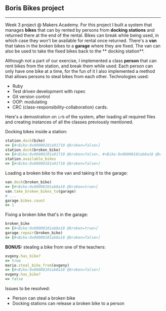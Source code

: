 ## Boris Bikes project

----
Week 3 project @ Makers Academy. For this project I built a system that
manages **bikes** that can by rented by persons from **docking stations**
and returned there at the end of the rental. Bikes can break while being used,
in which case they won't be available for rental once returned. There's a **van**
that takes in the broken bikes to a **garage** where they are fixed. The van can also
be used to take the fixed bikes back to the ** docking station**.

Although not a part of our exercise, I implemented a class **person** that can rent
bikes from the station, and break them while used. Each person can only have one bike
at a time, for the fun of it I also implemented a method that allows persons to steal
bikes from each other. Technologies used:

* Ruby
* Test driven development with rspec
* Git version control
* OOP: modulating
* CRC (class-responsibility-collaboration) cards.

Here's a demostration on ```irb``` of the system, after loading all required files and creating
instances of all the classes previously mentioned.

Docking bikes inside a station:

```ruby
station.dock(bike)
=> [#<Bike:0x00000101a91710 @broken=false>]
station.dock(broken_bike)
=> [#<Bike:0x00000101a91710 @broken=false>, #<Bike:0x00000101ab8a18 @broken=true>]
station.available_bikes
=> [#<Bike:0x00000101a91710 @broken=false>]
```

Loading a broken bike to the van and taking it to the garage:

```ruby
van.dock(broken_bike)
=> [#<Bike:0x00000101ab8a18 @broken=true>]
van.take_broken_bikes_to(garage)
# ...
garage.bikes.count
=> 1
```

Fixing a broken bike that's in the garage:

```ruby
broken_bike
=> [#<Bike:0x00000101ab8a18 @broken=true>]
garage.repair(broken_bike)
=> [#<Bike:0x00000101ab8a18 @broken=false>]
```

**BONUS:** stealing a bike from one of the teachers:

```ruby
evgeny.has_bike?
=> true
mario.steal_bike_from(evgeny)
=> [#<Bike:0x00000101ab8a18 @broken=false>]
evgeny.has_bike?
=> false
```

Issues to be resolved:

* Person can steal a broken bike
* Docking stations can release a broken bike to a person
